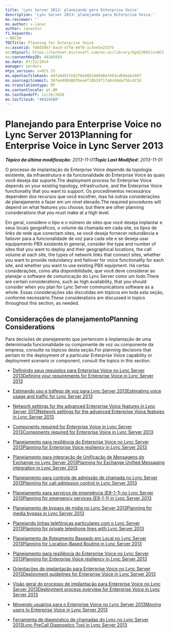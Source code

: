 ```yaml
---
title: 'Lync Server 2013: planejando para Enterprise Voice'
description: 'Lync Server 2013: planejando para Enterprise Voice.'
ms.reviewer: ''
ms.author: v-lanac
author: lanachin
f1.keywords:
- NOCSH
TOCTitle: Planning for Enterprise Voice
ms:assetid: fd8d5867-0ac9-47f8-94f0-1c3ee5e25575
ms:mtpsurl: https://technet.microsoft.com/en-us/library/Gg413081(v=OCS.15)
ms:contentKeyID: 48185959
ms.date: 07/23/2014
manager: serdars
mtps_version: v=OCS.15
ms.openlocfilehash: 4dfa0d91fe8270e49524d648ef403cd69ede2407
ms.sourcegitcommit: 36fee89bb887bea4f18b19f17a8c69daf5bc423d
ms.translationtype: MT
ms.contentlocale: pt-BR
ms.lasthandoff: 11/26/2020
ms.locfileid: "49424580"
---
```

# <a name="planning-for-enterprise-voice-in-lync-server-2013"></a><span data-ttu-id="c5df2-103">Planejando para Enterprise Voice no Lync Server 2013</span><span class="sxs-lookup"><span data-stu-id="c5df2-103">Planning for Enterprise Voice in Lync Server 2013</span></span>

<div data-xmlns="http://www.w3.org/1999/xhtml">

<div class="topic" data-xmlns="http://www.w3.org/1999/xhtml" data-msxsl="urn:schemas-microsoft-com:xslt" data-cs="https://msdn.microsoft.com/">

<div data-asp="https://msdn2.microsoft.com/asp">



</div>

<div id="mainSection">

<div id="mainBody"><span data-ttu-id="c5df2-104">

<span> </span></span><span class="sxs-lookup"><span data-stu-id="c5df2-104">

<span> </span></span></span>

<span data-ttu-id="c5df2-105">_**Tópico da última modificação:** 2013-11-01_</span><span class="sxs-lookup"><span data-stu-id="c5df2-105">_**Topic Last Modified:** 2013-11-01_</span></span>

<span data-ttu-id="c5df2-106">O processo de implantação do Enterprise Voice depende da topologia existente, da infraestrutura e da funcionalidade do Enterprise Voice às quais você deseja dar suporte.</span><span class="sxs-lookup"><span data-stu-id="c5df2-106">The deployment process for Enterprise Voice depends on your existing topology, infrastructure, and the Enterprise Voice functionality that you want to support.</span></span> <span data-ttu-id="c5df2-107">Os procedimentos necessários dependem dos recursos que você escolher, mas há outras considerações de planejamento a fazer em um nível elevado.</span><span class="sxs-lookup"><span data-stu-id="c5df2-107">The required procedures will depend on what features you choose, but there are other planning considerations that you must make at a high level.</span></span>

<span data-ttu-id="c5df2-108">Em geral, considere o tipo e o número de sites que você deseja implantar e seus locais geográficos, o volume da chamada em cada site, os tipos de links de rede que conectam sites, se você deseja fornecer redundância e failover para a funcionalidade de voz para cada site e se deseja usar equipamento PBX existente.</span><span class="sxs-lookup"><span data-stu-id="c5df2-108">In general, consider the type and number of sites that you want to deploy and their geographical locations, the call volume at each site, the types of network links that connect sites, whether you want to provide redundancy and failover for voice functionality for each site, and whether you want to use existing PBX equipment.</span></span> <span data-ttu-id="c5df2-109">Há certas considerações, como alta disponibilidade, que você deve considerar ao planejar o software de comunicação do Lync Server como um todo.</span><span class="sxs-lookup"><span data-stu-id="c5df2-109">There are certain considerations, such as high availability, that you should consider when you plan for Lync Server  communications software as a whole.</span></span> <span data-ttu-id="c5df2-110">Essas considerações são discutidas em tópicos em toda esta seção, conforme necessário.</span><span class="sxs-lookup"><span data-stu-id="c5df2-110">These considerations are discussed in topics throughout this section, as needed.</span></span>

<div>

## <a name="planning-considerations"></a><span data-ttu-id="c5df2-111">Considerações de planejamento</span><span class="sxs-lookup"><span data-stu-id="c5df2-111">Planning Considerations</span></span>

<span data-ttu-id="c5df2-112">Para decisões de planejamento que pertencem à implantação de uma determinada funcionalidade ou componente de voz ou componente da empresa, consulte os tópicos desta seção.</span><span class="sxs-lookup"><span data-stu-id="c5df2-112">For planning decisions that pertain to the deployment of a particular Enterprise Voice capability or deployment scenario or component, consult the topics in this section.</span></span>

  - [<span data-ttu-id="c5df2-113">Definindo seus requisitos para Enterprise Voice no Lync Server 2013</span><span class="sxs-lookup"><span data-stu-id="c5df2-113">Defining your requirements for Enterprise Voice in Lync Server 2013</span></span>](lync-server-2013-defining-your-requirements-for-enterprise-voice.md)

  - [<span data-ttu-id="c5df2-114">Estimando uso e tráfego de voz para Lync Server 2013</span><span class="sxs-lookup"><span data-stu-id="c5df2-114">Estimating voice usage and traffic for Lync Server 2013</span></span>](lync-server-2013-estimating-voice-usage-and-traffic.md)

  - [<span data-ttu-id="c5df2-115">Network settings for the advanced Enterprise Voice features in Lync Server 2013</span><span class="sxs-lookup"><span data-stu-id="c5df2-115">Network settings for the advanced Enterprise Voice features in Lync Server 2013</span></span>](lync-server-2013-network-settings-for-the-advanced-enterprise-voice-features.md)

  - [<span data-ttu-id="c5df2-116">Components required for Enterprise Voice in Lync Server 2013</span><span class="sxs-lookup"><span data-stu-id="c5df2-116">Components required for Enterprise Voice in Lync Server 2013</span></span>](lync-server-2013-components-required-for-enterprise-voice.md)

  - [<span data-ttu-id="c5df2-117">Planejamento para resiliência do Enterprise Voice no Lync Server 2013</span><span class="sxs-lookup"><span data-stu-id="c5df2-117">Planning for Enterprise Voice resiliency in Lync Server 2013</span></span>](lync-server-2013-planning-for-enterprise-voice-resiliency.md)

  - [<span data-ttu-id="c5df2-118">Planejamento para integração de Unificação de Mensagens do Exchange no Lync Server 2013</span><span class="sxs-lookup"><span data-stu-id="c5df2-118">Planning for Exchange Unified Messaging integration in Lync Server 2013</span></span>](lync-server-2013-planning-for-exchange-unified-messaging-integration.md)

  - [<span data-ttu-id="c5df2-119">Planejamento para controle de admissão de chamada no Lync Server 2013</span><span class="sxs-lookup"><span data-stu-id="c5df2-119">Planning for call admission control in Lync Server 2013</span></span>](lync-server-2013-planning-for-call-admission-control.md)

  - [<span data-ttu-id="c5df2-120">Planejamento para serviços de emergência (E9-1-1) no Lync Server 2013</span><span class="sxs-lookup"><span data-stu-id="c5df2-120">Planning for emergency services (E9-1-1) in Lync Server 2013</span></span>](lync-server-2013-planning-for-emergency-services-e9-1-1.md)

  - [<span data-ttu-id="c5df2-121">Planejamento de bypass de mídia no Lync Server 2013</span><span class="sxs-lookup"><span data-stu-id="c5df2-121">Planning for media bypass in Lync Server 2013</span></span>](lync-server-2013-planning-for-media-bypass.md)

  - [<span data-ttu-id="c5df2-122">Planejando linhas telefônicas particulares com o Lync Server 2013</span><span class="sxs-lookup"><span data-stu-id="c5df2-122">Planning for private telephone lines with Lync Server 2013</span></span>](lync-server-2013-planning-for-private-telephone-lines.md)

  - [<span data-ttu-id="c5df2-123">Planejamento de Roteamento Baseado em Local no Lync Server 2013</span><span class="sxs-lookup"><span data-stu-id="c5df2-123">Planning for Location-Based Routing in Lync Server 2013</span></span>](lync-server-2013-planning-for-location-based-routing.md)

  - [<span data-ttu-id="c5df2-124">Planejamento para resiliência do Enterprise Voice no Lync Server 2013</span><span class="sxs-lookup"><span data-stu-id="c5df2-124">Planning for Enterprise Voice resiliency in Lync Server 2013</span></span>](lync-server-2013-planning-for-enterprise-voice-resiliency.md)

  - [<span data-ttu-id="c5df2-125">Orientações de implantação para Enterprise Voice no Lync Server 2013</span><span class="sxs-lookup"><span data-stu-id="c5df2-125">Deployment guidelines for Enterprise Voice in Lync Server 2013</span></span>](lync-server-2013-deployment-guidelines-for-enterprise-voice.md)

  - [<span data-ttu-id="c5df2-126">Visão geral do processo de implantação para Enterprise Voice no Lync Server 2013</span><span class="sxs-lookup"><span data-stu-id="c5df2-126">Deployment process overview for Enterprise Voice in Lync Server 2013</span></span>](lync-server-2013-deployment-process-overview-for-enterprise-voice.md)

  - [<span data-ttu-id="c5df2-127">Movendo usuários para o Enterprise Voice no Lync Server 2013</span><span class="sxs-lookup"><span data-stu-id="c5df2-127">Moving users to Enterprise Voice in Lync Server 2013</span></span>](lync-server-2013-moving-users-to-enterprise-voice.md)

  - [<span data-ttu-id="c5df2-128">Ferramenta de diagnóstico de chamadas do Lync no Lync Server 2013</span><span class="sxs-lookup"><span data-stu-id="c5df2-128">Lync PreCall Diagnostics Tool in Lync Server 2013</span></span>](lync-server-2013-lync-precall-diagnostics-tool.md)

<span data-ttu-id="c5df2-129"></div>

</div>

<span> </span>

</div>

</div>

</span><span class="sxs-lookup"><span data-stu-id="c5df2-129"></div>

</div>

<span> </span>

</div>

</div>

</span></span></div>

